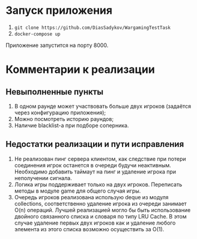 # Запуск приложения

1. `git clone https://github.com/DiasSadykov/WargamingTestTask`
2. `docker-compose up`

Приложение запустится на порту 8000.

# Комментарии к реализации

## Невыполненные пункты

1. В одном раунде может участвовать больше двух игроков (задаётся через конфигурацию приложения);
2. Можно посмотреть историю раундов;
3. Наличие blacklist-а при подборе соперника.

## Недостатки реализации и пути исправления

1. Не реализован пинг сервера клиентом, как следствие при потери соединения игрок останется в очереди будучи неактивным. Необходимо добавить таймаут на пинг и удаление игрока при неполучении сигнала.
2. Логика игры поддерживает только на двух игроков. Переписать методы в модуле game для общего случая игры.
3. Очередь игроков реализована использую deque из модуля collections, соответственно удаление игрока из очереди занимает O(n) операций. Лучшей реализацией могло бы быть использование двойного связанного списка и словаря по типу LRU Cache. В этом случае удаление первых двух игроков как и удаление любого элемента из этого списка возможно осуществить за O(1).
